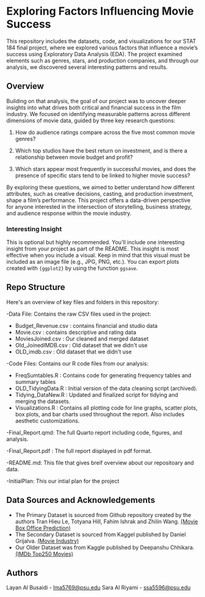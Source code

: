 # Exploring Factors Influencing Movie Success

This repository includes the datasets, code, and visualizations for our STAT 184 final project, where we explored various factors that influence a movie’s success using Exploratory Data Analysis (EDA). The project examined elements such as genres, stars, and production companies, and through our analysis, we discovered several interesting patterns and results.


## Overview

Building on that analysis, the goal of our project was to uncover deeper insights into what drives both critical and financial success in the film industry. We focused on identifying measurable patterns across different dimensions of movie data, guided by three key research questions:

1) How do audience ratings compare across the five most common movie genres?

2) Which top studios have the best return on investment, and is there a relationship between movie budget and profit?

3) Which stars appear most frequently in successful movies, and does the presence of specific stars tend to be linked to higher movie success?

By exploring these questions, we aimed to better understand how different attributes, such as creative decisions, casting, and production investment, shape a film’s performance. This project offers a data-driven perspective for anyone interested in the intersection of storytelling, business strategy, and audience response within the movie industry.

### Interesting Insight

This is optional but highly recommended. You'll include one interesting insight from your project as part of the README. This insight is most effective when you include a visual. Keep in mind that this visual must be included as an image file (e.g., JPG, PNG, etc.). You can export plots created with `{ggplot2}` by using the function `ggsave`.

## Repo Structure

Here's an overview of key files and folders in this repository:

-Data File: Contains the raw CSV files used in the project:

  - Budget_Revenue.csv : contains financial and studio data
  - Movie.csv : contains descriptive and rating data
  - MoviesJoined.csv : Our cleaned and merged dataset
  - Old_JoinedIMDB.csv : Old dataset that we didn't use
  - OLD_imdb.csv : Old dataset that we didn't use

-Code Files:  Contains our R code files from our analysis:

  - FreqSumtables.R : Contains code for generating frequency tables and summary tables
  - OLD_TidyingData.R : Initial version of the data cleaning script (archived).
  - Tidying_DataNew.R : Updated and finalized script for tidying and merging the datasets.
  - Visualizations.R : Contains all plotting code for line graphs, scatter plots, box plots, and bar charts used throughout the report. Also includes aesthetic customizations.

-Final_Report.qmd: The full Quarto report including code, figures, and analysis.

-Final_Report.pdf : The full report displayed in pdf format.

-README.md: This file that gives breif overview about our repositoary and data.

-InitialPlan: This our intial plan for the project

## Data Sources and Acknowledgements

- The Primary Dataset is sourced from Github repository created by the authors Tran Hieu Le, Totyana Hill, Fahim Ishrak and Zhilin Wang.
  [(Movie Box Office Prediction)](https://github.com/hieu2695/Movie-Industry?tab=readme-ov-file)
- The Secondary Dataset is sourced from Kaggel published by Daniel Grijalva.
  [(Movie Industry)](https://www.kaggle.com/datasets/danielgrijalvas/movies)
- Our Older Dataset was from Kaggle published by Deepanshu Chhikara.
  [(IMDb Top250 Movies)](https://doi.org/10.34740/KAGGLE/DSV/7990386)

## Authors

Layan Al Busaidi - lma5769@psu.edu
Sara Al Riyami - ssa5596@psu.edu
